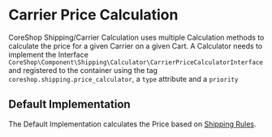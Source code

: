 # Carrier Price Calculation

CoreShop Shipping/Carrier Calculation uses multiple Calculation methods to calculate the price for a given Carrier on a given
Cart. A Calculator needs to implement the Interface ```CoreShop\Component\Shipping\Calculator\CarrierPriceCalculatorInterface```
and registered to the container using the tag ```coreshop.shipping.price_calculator```, a ```type``` attribute and a ```priority```

## Default Implementation

The Default Implementation calculates the Price based on [Shipping Rules](../02_Shipping_Rules/index.md).